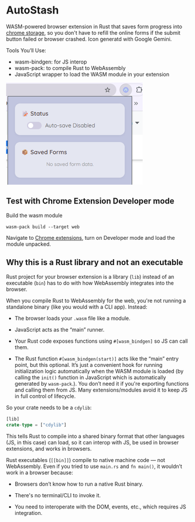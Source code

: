 # AutoStash

WASM-powered browser extension in Rust that saves form progress into [chrome storage](https://developer.chrome.com/docs/extensions/reference/api/storage), so you don't have to refill the online forms if the submit button failed or browser crashed. Icon generatd with Google Gemini.

Tools You’ll Use:
- wasm-bindgen: for JS interop
- wasm-pack: to compile Rust to WebAssembly
- JavaScript wrapper to load the WASM module in your extension

![Screenshot](screenshot.png)

## Test with Chrome Extension Developer mode
Build the wasm module
```
wasm-pack build --target web
```

Navigate to [Chrome extensions](chrome://extensions/), turn on Developer mode and load the module unpacked.

## Why this is a Rust library and not an executable

Rust project for your browser extension is a library (`lib`) instead of an executable (`bin`) has to do with how WebAssembly integrates into the browser.

When you compile Rust to WebAssembly for the web, you're not running a standalone binary (like you would with a CLI app). Instead:

- The browser loads your `.wasm` file like a module.

- JavaScript acts as the “main” runner.

- Your Rust code exposes functions using `#[wasm_bindgen]` so JS can call them.

- The Rust function `#[wasm_bindgen(start)]` acts like the “main” entry point, but this optional. It’s just a convenient hook for running initialization logic automatically when the WASM module is loaded (by calling the `init()` function in JavaScript which is automatically generated by `wasm-pack`.). You don’t need it if you're exporting functions and calling them from JS. Many extensions/modules avoid it to keep JS in full control of lifecycle.

So your crate needs to be a `cdylib`:
```rust
[lib]
crate-type = ["cdylib"]
```
This tells Rust to compile into a shared binary format that other languages (JS, in this case) can load, so it can interop with JS, be used in browser extensions, and works in browsers.

Rust executables (`[[bin]]`) compile to native machine code — not WebAssembly. Even if you tried to use `main.rs` and `fn main()`, it wouldn’t work in a browser because:

- Browsers don’t know how to run a native Rust binary.

- There's no terminal/CLI to invoke it.

- You need to interoperate with the DOM, events, etc., which requires JS integration.
